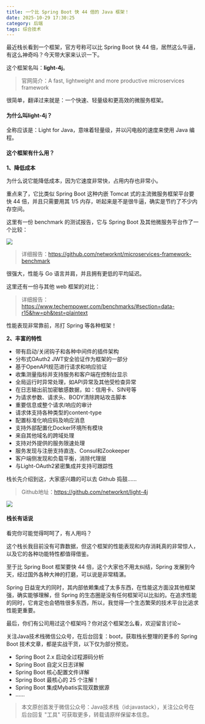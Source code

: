 ```yaml
---
title: 一个比 Spring Boot 快 44 倍的 Java 框架！
date: 2025-10-29 17:30:25
category: 后端
tags: 综合技术
---
```


最近栈长看到一个框架，官方号称可以比 Spring Boot 快 44 倍，居然这么牛逼，有这么神奇吗？今天带大家来认识一下。

这个框架名叫：**light-4j**。

> 官网简介：A fast, lightweight and more productive microservices framework

很简单，翻译过来就是：一个快速、轻量级和更高效的微服务框架。

#### 为什么叫light-4j？

全称应该是：Light for Java，意味着轻量级，并以闪电般的速度来使用 Java 编程。

#### 这个框架有什么用？

**1、降低成本**

为什么说它能降低成本，因为它速度非常快，占用内存也非常小。

重点来了，它比类似 Spring Boot 这种内嵌 Tomcat 式的主流微服务框架平台要快 44 倍，并且只需要用其 1/5 内存，听起来是不是很牛逼，确实是节约了不少内存空间。

这里有一份 benchmark 的测试报告，它与 Spring Boot 及其他微服务平台作了一个比较：

![](http://img.javastack.cn/20190322142231.png)

> 详细报告：https://github.com/networknt/microservices-framework-benchmark

很强大，性能与 Go 语言并肩，并且拥有更低的平均延迟。

这里还有一份与其他 web 框架的对比：

> 详细报告：https://www.techempower.com/benchmarks/#section=data-r15&hw=ph&test=plaintext

性能表现非常靠前，吊打 Spring 等各种框架！

**2、丰富的特性**

- 带有启动/关闭钩子和各种中间件的插件架构
- 分布式OAuth2 JWT安全验证作为框架的一部分
- 基于OpenAPI规范进行请求和响应验证
- 收集测量指标并支持服务和客户端在控制台显示
- 全局运行时异常处理，如API异常及其他受检查异常
- 在日志输出前加密敏感数据，如：信用卡、SIN号等
- 为请求参数、请求头、BODY清除跨站攻击脚本
- 重要信息或整个请求/响应的审计
- 请求体支持各种类型的content-type
- 配置标准化响应码及响应消息
- 支持外部配置化Docker环境所有模块
- 来自其他域名的跨域处理
- 支持对外提供的服务限速处理
- 服务发现与注册支持直连、Consul和Zookeeper
- 客户端侧发现和负载平衡，消除代理层
- 与Light-OAuth2紧密集成并支持可跟踪性

栈长先介绍到这，大家感兴趣的可以去 Github 捣鼓……

> Github地址：https://github.com/networknt/light-4j

![](http://img.javastack.cn/20190322135924.png)

#### 栈长有话说

看完你可能觉得呵呵了，有人用吗？

这个栈长我目前没有可靠数据，但这个框架的性能表现和内存消耗真的非常惊人，以及它的各种功能特性都值得借鉴。

至于比 Spring Boot 框架要快 44 倍，这个大家也不用太纠结，Spring 发展到今天，经过国外各种大神的打磨，可以说是非常精湛。

Spring 日益宠大的同时，其内部依赖集成了太多东西，在性能这方面没其他框架强，确实能够理解，但 Spring 的生态圈是没有任何框架可以比拟的。在追求性能的同时，它肯定也会牺牲很多东西，所以，我觉得一个生态繁荣的技术平台比追求性能更重要。

最后，你们有公司用过这个框架吗？你对这个框架怎么看，欢迎留言讨论~

关注Java技术栈微信公众号，在后台回复：boot，获取栈长整理的更多的 Spring Boot 技术文章，都是实战干货，以下仅为部分预览。

- Spring Boot 2.x 启动全过程源码分析
- Spring Boot 自定义日志详解
- Spring Boot 核心配置文件详解
- Spring Boot 最核心的 25 个注解！
- Spring Boot 集成Mybatis实现双数据源
- ……

> 本文原创首发于微信公众号：Java技术栈（id:javastack），关注公众号在后台回复 "工具" 可获取更多，转载请原样保留本信息。
